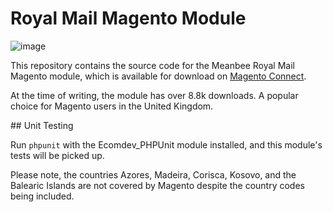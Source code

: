 # Royal Mail Magento Module

![image](http://up.nicksays.co.uk/200k1j35411o2i0Y0N3S/RoyalMail.png)

This repository contains the source code for the Meanbee Royal Mail Magento module, which is available for download on [Magento Connect](http://www.magentocommerce.com/magento-connect/meanbee-royal-mail-domestic-and-international-shipping.html).

At the time of writing, the module has over 8.8k downloads.  A popular choice for Magento users in the United Kingdom.

## Unit Testing

Run `phpunit` with the Ecomdev_PHPUnit module installed, and this module's tests will be picked up.

Please note, the countries Azores, Madeira, Corisca, Kosovo, and the Balearic Islands are not covered by Magento despite the country codes being included.